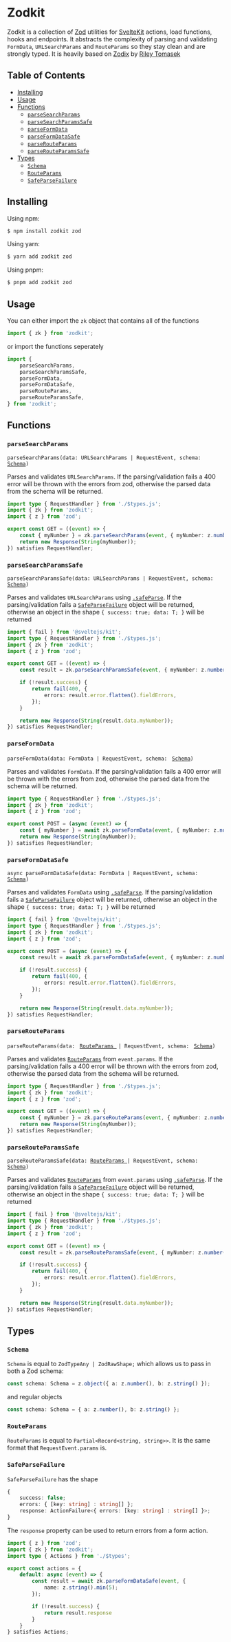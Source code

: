 # Zodkit <!-- omit from toc -->

Zodkit is a collection of [Zod](https://github.com/colinhacks/zod) utilities for [SvelteKit](https://kit.svelte.dev/) actions, load functions, hooks and endpoints. It abstracts the complexity of parsing and validating `FormData`, `URLSearchParams` and `RouteParams` so they stay clean and are strongly typed. It is heavily based on [Zodix](https://github.com/rileytomasek/zodix/) by [Riley Tomasek](https://github.com/rileytomasek)

## Table of Contents <!-- omit from toc -->

- [Installing](#installing)
- [Usage](#usage)
- [Functions](#functions)
  - [`parseSearchParams`](#parsesearchparams)
  - [`parseSearchParamsSafe`](#parsesearchparamssafe)
  - [`parseFormData`](#parseformdata)
  - [`parseFormDataSafe`](#parseformdatasafe)
  - [`parseRouteParams`](#parserouteparams)
  - [`parseRouteParamsSafe`](#parserouteparamssafe)
- [Types](#types)
  - [`Schema`](#schema)
  - [`RouteParams`](#routeparams)
  - [`SafeParseFailure`](#safeparsefailure)

## Installing

Using npm:

```bash
$ npm install zodkit zod
```

Using yarn:

```bash
$ yarn add zodkit zod
```

Using pnpm:

```bash
$ pnpm add zodkit zod
```

## Usage

You can either import the `zk` object that contains all of the functions

```typescript
import { zk } from 'zodkit';
```

or import the functions seperately

```typescript
import {
    parseSearchParams,
    parseSearchParamsSafe,
    parseFormData,
    parseFormDataSafe,
    parseRouteParams,
    parseRouteParamsSafe,
} from 'zodkit';
```

## Functions

### `parseSearchParams`

`parseSearchParams(data: URLSearchParams | RequestEvent, schema: ` [`Schema`](#schema)`)`

Parses and validates `URLSearchParams`. If the parsing/validation fails a 400 error will be thrown with the errors from zod, otherwise the parsed data from the schema will be returned.

```typescript
import type { RequestHandler } from './$types.js';
import { zk } from 'zodkit';
import { z } from 'zod';

export const GET = ((event) => {
    const { myNumber } = zk.parseSearchParams(event, { myNumber: z.number({ coerce: true }) });
    return new Response(String(myNumber));
}) satisfies RequestHandler;
```

### `parseSearchParamsSafe`

`parseSearchParamsSafe(data: URLSearchParams | RequestEvent, schema: ` [`Schema`](#schema)`)`

Parses and validates `URLSearchParams` using [`.safeParse`](https://github.com/colinhacks/zod#safeparse). If the parsing/validation fails a [`SafeParseFailure`](#safeparsefailure) object will be returned, otherwise an object in the shape `{ success: true; data: T; }` will be returned

```typescript
import { fail } from '@sveltejs/kit';
import type { RequestHandler } from './$types.js';
import { zk } from 'zodkit';
import { z } from 'zod';

export const GET = ((event) => {
    const result = zk.parseSearchParamsSafe(event, { myNumber: z.number({ coerce: true }) });

    if (!result.success) {
        return fail(400, {
            errors: result.error.flatten().fieldErrors,
        });
    }

    return new Response(String(result.data.myNumber));
}) satisfies RequestHandler;
```

### `parseFormData`

`parseFormData(data: FormData | RequestEvent, schema: ` [`Schema`](#schema)`)`

Parses and validates `FormData`. If the parsing/validation fails a 400 error will be thrown with the errors from zod, otherwise the parsed data from the schema will be returned.

```typescript
import type { RequestHandler } from './$types.js';
import { zk } from 'zodkit';
import { z } from 'zod';

export const POST = (async (event) => {
    const { myNumber } = await zk.parseFormData(event, { myNumber: z.number({ coerce: true }) });
    return new Response(String(myNumber));
}) satisfies RequestHandler;
```

### `parseFormDataSafe`

`async parseFormDataSafe(data: FormData | RequestEvent, schema: ` [`Schema`](#schema)`)`

Parses and validates `FormData` using [`.safeParse`](https://github.com/colinhacks/zod#safeparse). If the parsing/validation fails a [`SafeParseFailure`](#safeparsefailure) object will be returned, otherwise an object in the shape `{ success: true; data: T; }` will be returned

```typescript
import { fail } from '@sveltejs/kit';
import type { RequestHandler } from './$types.js';
import { zk } from 'zodkit';
import { z } from 'zod';

export const POST = (async (event) => {
    const result = await zk.parseFormDataSafe(event, { myNumber: z.number({ coerce: true }) });

    if (!result.success) {
        return fail(400, {
            errors: result.error.flatten().fieldErrors,
        });
    }

    return new Response(String(result.data.myNumber));
}) satisfies RequestHandler;
```

### `parseRouteParams`

`parseRouteParams(data: ` [`RouteParams `](#routeparams) `| RequestEvent, schema: ` [`Schema`](#schema)`)`

Parses and validates [`RouteParams`](#routeparams) from `event.params`. If the parsing/validation fails a 400 error will be thrown with the errors from zod, otherwise the parsed data from the schema will be returned.

```typescript
import type { RequestHandler } from './$types.js';
import { zk } from 'zodkit';
import { z } from 'zod';

export const GET = ((event) => {
    const { myNumber } = zk.parseRouteParams(event, { myNumber: z.number({ coerce: true }) });
    return new Response(String(myNumber));
}) satisfies RequestHandler;
```

### `parseRouteParamsSafe`

`parseRouteParamsSafe(data: `[`RouteParams `](#routeparams)`| RequestEvent, schema: ` [`Schema`](#schema)`)`

Parses and validates [`RouteParams`](#routeparams) from `event.params` using [`.safeParse`](https://github.com/colinhacks/zod#safeparse). If the parsing/validation fails a [`SafeParseFailure`](#safeparsefailure) object will be returned, otherwise an object in the shape `{ success: true; data: T; }` will be returned

```typescript
import { fail } from '@sveltejs/kit';
import type { RequestHandler } from './$types.js';
import { zk } from 'zodkit';
import { z } from 'zod';

export const GET = ((event) => {
    const result = zk.parseRouteParamsSafe(event, { myNumber: z.number({ coerce: true }) });

    if (!result.success) {
        return fail(400, {
            errors: result.error.flatten().fieldErrors,
        });
    }

    return new Response(String(result.data.myNumber));
}) satisfies RequestHandler;
```

## Types

### `Schema`

`Schema` is equal to `ZodTypeAny | ZodRawShape;` which allows us to pass in both a Zod schema:

```typescript
const schema: Schema = z.object({ a: z.number(), b: z.string() });
```

and regular objects

```typescript
const schema: Schema = { a: z.number(), b: z.string() };
```

### `RouteParams`

`RouteParams` is equal to `Partial<Record<string, string>>`. It is the same format that `RequestEvent.params` is.

### `SafeParseFailure`

`SafeParseFailure` has the shape

```typescript
{
    success: false;
    errors: { [key: string] : string[] };
    response: ActionFailure<{ errors: [key: string] : string[] }>;
}
```

The `response` property can be used to return errors from a form action.

```typescript
import { z } from 'zod';
import { zk } from 'zodkit';
import type { Actions } from './$types';

export const actions = {
    default: async (event) => {
        const result = await zk.parseFormDataSafe(event, {
            name: z.string().min(5);
        });

        if (!result.success) {
            return result.response
        }
    }
} satisfies Actions;
```
